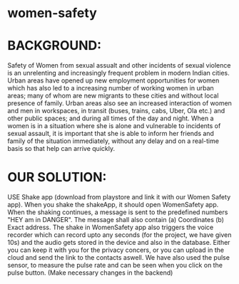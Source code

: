 # women-safety
# BACKGROUND:
Safety of Women from sexual assualt and other incidents of sexual violence is an unrelenting and 
increasingly frequent problem in modern Indian cities. Urban areas have opened up new employment opportunities 
for women which has also led to a increasing number of working women in urban areas; many of whom are new 
migrants to these cities and without local presence of family. Urban areas also see an increased interaction 
of women and men in workspaces, in transit (buses, trains, cabs, Uber, Ola etc.) and other public spaces; 
and during all times of the day and night. When a women is in a situation where she is alone and vulnerable 
to incidents of sexual assault, it is important that she is able to inform her friends and family of the 
situation immediately, without any delay and on a real-time basis so that help can arrive quickly. 

# OUR SOLUTION:
USE Shake app (download from playstore and link it with our Women Safety app). When you shake the shakeApp, it should
open WomenSafety app. When the shaking continues, a message is sent to the predefined numbers "HEY am in DANGER".
The message shall also contain (a) Coordinates (b) Exact address. The shake in WomenSafety app also triggers the 
voice recorder which can record upto any seconds (for the project, we have given 10s) and the audio gets stored in
the device and also in the database. Either you can keep it with you for the privacy concers, or you can upload in the
cloud and send the link to the contacts aswell.
We have also used the pulse sensor, to measure the pulse rate and can be seen when you click on the pulse button. (Make 
necessary changes in the backend)
